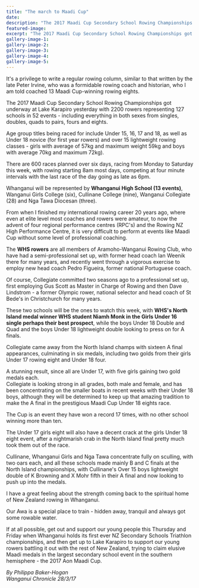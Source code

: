 ```yaml
---
title: "The march to Maadi Cup"
date: 
description: "The 2017 Maadi Cup Secondary School Rowing Championships got underway at Lake Karapiro..."
featured-image: 
excerpt: "The 2017 Maadi Cup Secondary School Rowing Championships got underway at Lake Karapiro yesterday with 2200 rowers representing 127 schools in 52 events - including everything in both sexes from singles, doubles, quads to pairs, fours and eights."
gallery-image-1: 
gallery-image-2: 
gallery-image-3: 
gallery-image-4: 
gallery-image-5: 
---
```


<p>It's a privilege to write a regular rowing column, similar to that written by the late Peter Irvine, who was a formidable rowing coach and historian, who I am told coached 13 Maadi Cup-winning rowing eights.</p>
<p>The 2017 Maadi Cup Secondary School Rowing Championships got underway at Lake Karapiro yesterday with 2200 rowers representing 127 schools in 52 events - including everything in both sexes from singles, doubles, quads to pairs, fours and eights.</p>
<p>Age group titles being raced for include Under 15, 16, 17 and 18, as well as Under 18 novice (for first year rowers) and over 15 lightweight rowing classes - girls with average of 57kg and maximum weight 59kg and boys with average 70kg and maximum 72kg).</p>
<p>There are 600 races planned over six days, racing from Monday to Saturday this week, with rowing starting 8am most days, competing at four minute intervals with the last race of the day going as late as 6pm.</p>
<p>Whanganui will be represented by <strong>Whanganui High School (13 events)</strong>, Wanganui Girls College (six), Cullinane College (nine), Wanganui Collegiate (28) and Nga Tawa Diocesan (three).</p>
<p>From when I finished my international rowing career 20 years ago, where even at elite level most coaches and rowers were amateur, to now the advent of four regional performance centres (RPC's) and the Rowing NZ High Performance Centre, it is very difficult to perform at events like Maadi Cup without some level of professional coaching.</p>
<p>The <strong>WHS rowers</strong> are all members of Aramoho-Wanganui Rowing Club, who have had a semi-professional set up, with former head coach Ian Weenik there for many years, and recently went through a vigorous exercise to employ new head coach Pedro Figueira, former national Portuguese coach.</p>
<p>Of course, Collegiate committed two seasons ago to a professional set up, first employing Gus Scott as Master in Charge of Rowing and then Dave Lindstrom - a former Olympic rower, national selector and head coach of St Bede's in Christchurch for many years.</p>
<p>These two schools will be the ones to watch this week, with <strong>WHS's North Island medal winner WHS student Niamh Monk in the Girls Under 16 single perhaps their best prospect</strong>, while the boys Under 18 Double and Quad and the boys Under 18 lightweight double looking to press on for A finals.</p>
<p>Collegiate came away from the North Island champs with sixteen A final appearances, culminating in six medals, including two golds from their girls Under 17 rowing eight and Under 18 four.</p>
<p>A stunning result, since all are Under 17, with five girls gaining two gold medals each.<br />Collegiate is looking strong in all grades, both male and female, and has been concentrating on the smaller boats in recent weeks with their Under 18 boys, although they will be determined to keep up that amazing tradition to make the A final in the prestigious Maadi Cup Under 18 eights race.</p>
<p>The Cup is an event they have won a record 17 times, with no other school winning more than ten.</p>
<p>The Under 17 girls eight will also have a decent crack at the girls Under 18 eight event, after a nightmarish crab in the North Island final pretty much took them out of the race.</p>
<p>Cullinane, Whanganui Girls and Nga Tawa concentrate fully on sculling, with two oars each, and all these schools made mainly B and C finals at the North Island championships, with Cullinane's Over 15 boys lightweight double of K Browning and X Mohr fifth in their A final and now looking to push up into the medals.</p>
<p>I have a great feeling about the strength coming back to the spiritual home of New Zealand rowing in Whanganui.</p>
<p>Our Awa is a special place to train - hidden away, tranquil and always got some rowable water.</p>
<p>If at all possible, get out and support our young people this Thursday and Friday when Whanganui holds its first ever NZ Secondary Schools Triathlon championships, and then get up to Lake Karapiro to support our young rowers battling it out with the rest of New Zealand, trying to claim elusive Maadi medals in the largest secondary school event in the southern hemisphere - the 2017 Aon Maadi Cup.</p>
<div class="detailsLarge articleEmailLink">
<p class="writtenBy"><em>By Philippa Baker-Hogan</em><br /><em>Wanganui Chronicle 28/3/17</em></p>
</div>

